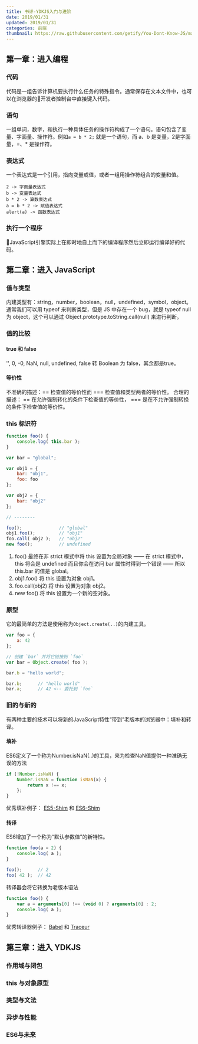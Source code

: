 ```yaml
---
title: 书评-YDKJS入门与进阶
date: 2019/01/31
updated: 2019/01/31
categories: 前端
thumbnail: https://raw.githubusercontent.com/getify/You-Dont-Know-JS/master/up%20%26%20going/cover.jpg
---
```


## 第一章：进入编程
### 代码
代码是一组告诉计算机要执行什么任务的特殊指令。通常保存在文本文件中，也可以在浏览器的开发者控制台中直接键入代码。
### 语句
一组单词，数字，和执行一种具体任务的操作符构成了一个语句。语句包含了变量、字面量、操作符。例如`a = b * 2;` 就是一个语句，而 a、b 是变量，2是字面量，=、* 是操作符。
### 表达式
一个表达式是一个引用，指向变量或值，或者一组用操作符组合的变量和值。
```
2 -> 字面量表达式
b -> 变量表达式
b * 2 -> 算数表达式
a = b * 2 -> 赋值表达式
alert(a) -> 函数表达式
```
### 执行一个程序
JavaScript引擎实际上在即时地自上而下的编译程序然后立即运行编译好的代码。

## 第二章：进入 JavaScript
### 值与类型
内建类型有：string，number，boolean，null，undefined，symbol，object。
通常我们可以用 typeof 来判断类型，但是 JS 中存在一个 bug，就是 typeof null 为 object，这个可以通过 Object.prototype.toString.call(null) 来进行判断。
### 值的比较
#### true 和 false
'', 0, -0, NaN, null, undefined, false 转 Boolean 为 false，其余都是true。
#### 等价性
不准确的描述：== 检查值的等价性而 === 检查值和类型两者的等价性。
合理的描述： == 在允许强制转化的条件下检查值的等价性， === 是在不允许强制转换的条件下检查值的等价性。
### this 标识符
```javascript
function foo() {
	console.log( this.bar );
}

var bar = "global";

var obj1 = {
	bar: "obj1",
	foo: foo
};

var obj2 = {
	bar: "obj2"
};

// --------

foo();				// "global"
obj1.foo();			// "obj1"
foo.call( obj2 );	// "obj2"
new foo();			// undefined
```
1. foo() 最终在非 strict 模式中将 this 设置为全局对象 —— 在 strict 模式中，this 将会是 undefined 而且你会在访问 bar 属性时得到一个错误 —— 所以 this.bar 的值是 global。
2. obj1.foo() 将 this 设置为对象 obj1。
3. foo.call(obj2) 将 this 设置为对象 obj2。
4. new foo() 将 this 设置为一个新的空对象。
### 原型
它的最简单的方法是使用称为`Object.create(..)`的内建工具。
```javascript
var foo = {
	a: 42
};

// 创建 `bar` 并将它链接到 `foo`
var bar = Object.create( foo );

bar.b = "hello world";

bar.b;		// "hello world"
bar.a;		// 42 <-- 委托到 `foo`
```
### 旧的与新的
有两种主要的技术可以将新的JavaScript特性“带到”老版本的浏览器中：填补和转译。
#### 填补
ES6定义了一个称为Number.isNaN(..)的工具，来为检查NaN值提供一种准确无误的方法
```javascript
if (!Number.isNaN) {
	Number.isNaN = function isNaN(x) {
		return x !== x;
	};
}
```
优秀填补例子： [ES5-Shim](https://github.com/es-shims/es5-shim) 和 [ES6-Shim](https://github.com/es-shims/es6-shim)
#### 转译
ES6增加了一个称为“默认参数值”的新特性。
```javascript
function foo(a = 2) {
	console.log( a );
}

foo();		// 2
foo( 42 );	// 42
```
转译器会将它转换为老版本语法
```javascript
function foo() {
	var a = arguments[0] !== (void 0) ? arguments[0] : 2;
	console.log( a );
}
```
优秀转译器例子： [Babel](https://babeljs.io) 和 [Traceur](https://github.com/google/traceur-compiler)

## 第三章：进入 YDKJS
### 作用域与闭包
### this 与对象原型
### 类型与文法
### 异步与性能
### ES6与未来
